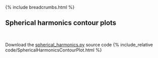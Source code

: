 {% include breadcrumbs.html %}

## Spherical harmonics contour plots
<div class="header_line"><br/></div>

Download the [spherical_harmonics.py](code/spherical_harmonics.py) source code
{% include_relative code/SphericalHarmonicsContourPlot.html %}
